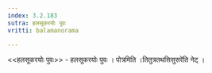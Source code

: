 ```yaml
---
index: 3.2.183
sutra: हलसूकरयोः पुवः
vritti: balamanorama

---
```

<<हलसूकरयोः पुवः>> - हलसूकरयोः पुवः । पोत्रमिति ।तितुत्रतथसिसुसरे॑ति नेट् ।